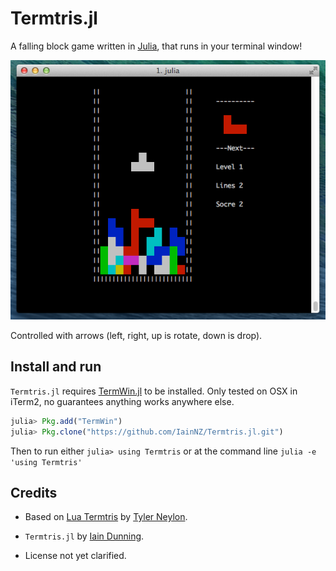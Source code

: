 Termtris.jl
===========

A falling block game written in [Julia](http://julialang.org), that runs in your terminal window!

![Screen shot](sshot.png)

Controlled with arrows (left, right, up is rotate, down is drop).


## Install and run

`Termtris.jl` requires [TermWin.jl](https://github.com/tonyhffong/TermWin.jl) to be installed. Only tested on OSX in iTerm2, no guarantees anything works anywhere else.

```julia
julia> Pkg.add("TermWin")
julia> Pkg.clone("https://github.com/IainNZ/Termtris.jl.git")
```

Then to run either `julia> using Termtris` or at the command line `julia -e 'using Termtris'`

## Credits

* Based on [Lua Termtris](https://github.com/tylerneylon/termtris) by [Tyler Neylon](https://github.com/tylerneylon).

* `Termtris.jl` by [Iain Dunning](https://github.com/IainNZ).

* License not yet clarified.
